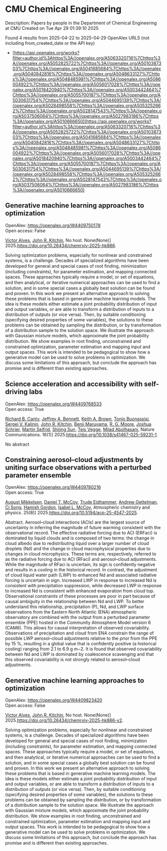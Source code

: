 # CMU Chemical Engineering
Description: Papers by people in the Department of Chemical Engineering at CMU
Created on Tue Apr 29 01:39:10 2025

Found 4 results from 2025-04-22 to 2025-04-29
OpenAlex URLS (not including from_created_date or the API key)
- [https://api.openalex.org/works?filter=author.id%3Ahttps%3A//openalex.org/A5063320716%7Chttps%3A//openalex.org/A5052825722%7Chttps%3A//openalex.org/A5010387303%7Chttps%3A//openalex.org/A5041685684%7Chttps%3A//openalex.org/A5040842816%7Chttps%3A//openalex.org/A5048633127%7Chttps%3A//openalex.org/A5048485981%7Chttps%3A//openalex.org/A5086004922%7Chttps%3A//openalex.org/A5056017028%7Chttps%3A//openalex.org/A5018420940%7Chttps%3A//openalex.org/A5003442464%7Chttps%3A//openalex.org/A5055700187%7Chttps%3A//openalex.org/A5030631754%7Chttps%3A//openalex.org/A5044695139%7Chttps%3A//openalex.org/A5028498558%7Chttps%3A//openalex.org/A5053252662%7Chttps%3A//openalex.org/A5028147543%7Chttps%3A//openalex.org/A5037506064%7Chttps%3A//openalex.org/A5027983186%7Chttps%3A//openalex.org/A5010666650](https://api.openalex.org/works?filter=author.id%3Ahttps%3A//openalex.org/A5063320716%7Chttps%3A//openalex.org/A5052825722%7Chttps%3A//openalex.org/A5010387303%7Chttps%3A//openalex.org/A5041685684%7Chttps%3A//openalex.org/A5040842816%7Chttps%3A//openalex.org/A5048633127%7Chttps%3A//openalex.org/A5048485981%7Chttps%3A//openalex.org/A5086004922%7Chttps%3A//openalex.org/A5056017028%7Chttps%3A//openalex.org/A5018420940%7Chttps%3A//openalex.org/A5003442464%7Chttps%3A//openalex.org/A5055700187%7Chttps%3A//openalex.org/A5030631754%7Chttps%3A//openalex.org/A5044695139%7Chttps%3A//openalex.org/A5028498558%7Chttps%3A//openalex.org/A5053252662%7Chttps%3A//openalex.org/A5028147543%7Chttps%3A//openalex.org/A5037506064%7Chttps%3A//openalex.org/A5027983186%7Chttps%3A//openalex.org/A5010666650)

## Generative machine learning approaches to optimization   

OpenAlex: https://openalex.org/W4409750178    
Open access: False
    
[Victor Alves](https://openalex.org/A5033439256), [John R. Kitchin](https://openalex.org/A5003442464), No host. None(None)] 2025.https://doi.org/10.26434/chemrxiv-2025-hk886.
    
Solving optimization problems, especially for nonlinear and constrained systems, is a challenge. Decades of specialized algorithms have been developed for general and special cases of root ﬁnding, minimization (including constraints), for parameter estimation, and mapping connected spaces. These approaches typically require a model, or set of equations, and then analytical, or iterative numerical approaches can be used to ﬁnd a solution, and in some special cases a globally best solution can be found and proven. In this work we present an alternative approach to solving these problems that is based in generative machine learning models. The idea is these models either estimate a joint probability distribution of input and output variables, or are able to transform a distribution of inputs to a distribution of outputs (or vice versa). Then, by suitable conditioning (specifying desired properties of some variables), the solutions to these problems can be obtained by sampling the distribution, or by transformation of a distribution sample to the solution space. We illustrate the approach with Gaussian mixture models, which approximate the joint probability distribution. We show examples in root ﬁnding, unconstrained and constrained optimization, parameter estimation and mapping input and output spaces. This work is intended to be pedagogical to show how a generative model can be used to solve problems in optimization. We discuss some limitations of this approach, but conclude the approach has promise and is diﬀerent than existing approaches.    

    

## Science acceleration and accessibility with self-driving labs   

OpenAlex: https://openalex.org/W4409768533    
Open access: True
    
[Richard B. Canty](https://openalex.org/A5036375800), [Jeffrey A. Bennett](https://openalex.org/A5009993647), [Keith A. Brown](https://openalex.org/A5001647002), [Tonio Buonassisi](https://openalex.org/A5085344547), [Sergei V. Kalinin](https://openalex.org/A5048552375), [John R. Kitchin](https://openalex.org/A5003442464), [Benji Maruyama](https://openalex.org/A5102919383), [R. G. Moore](https://openalex.org/A5004408105), [Joshua Schrier](https://openalex.org/A5073376584), [Martin Seifrid](https://openalex.org/A5031911852), [Shijing Sun](https://openalex.org/A5070476394), [Tejs Vegge](https://openalex.org/A5083050334), [Milad Abolhasani](https://openalex.org/A5087390873), Nature Communications. 16(1)] 2025.https://doi.org/10.1038/s41467-025-59231-1.
    
No abstract    

    

## Constraining aerosol–cloud adjustments by uniting surface observations with a perturbed parameter ensemble   

OpenAlex: https://openalex.org/W4409780216    
Open access: True
    
[August Mikkelsen](https://openalex.org/A5115775480), [Daniel T. McCoy](https://openalex.org/A5052404448), [Trude Eidhammer](https://openalex.org/A5076884167), [Andrew Gettelman](https://openalex.org/A5016753222), [Ci Song](https://openalex.org/A5103217491), [Hamish Gordon](https://openalex.org/A5086004922), [Isabel L. McCoy](https://openalex.org/A5082829446), Atmospheric chemistry and physics. 25(8)] 2025.https://doi.org/10.5194/acp-25-4547-2025.
    
Abstract. Aerosol–cloud interactions (ACIs) are the largest source of uncertainty in inferring the magnitude of future warming consistent with the observational record. The effective radiative forcing due to ACI (ERFaci) is dominated by liquid clouds and is composed of two terms: the change in cloud albedo due to redistributing liquid over a larger number of cloud droplets (Nd) and the change in cloud macrophysical properties due to changes in cloud microphysics. These terms are, respectively, referred to as the radiative forcing due to ACI (RFaci) and aerosol–cloud adjustments. While the magnitude of RFaci is uncertain, its sign is confidently negative and results in a cooling in the historical record. In contrast, the adjustment of cloud liquid water path (LWP) to enhanced Nd and associated radiative forcing is uncertain in sign. Increased LWP in response to increased Nd is consistent with precipitation suppression, while decreased LWP in response to increased Nd is consistent with enhanced evaporation from cloud top. Observational constraints of these processes are poor in part because of causal ambiguity in the relationship between Nd and LWP. To better understand this relationship, precipitation (P), Nd, and LWP surface observations from the Eastern North Atlantic (ENA) atmospheric observatory are combined with the output from a perturbed parameter ensemble (PPE) hosted in the Community Atmosphere Model version 6 (CAM6). This allows for causal interpretation of observed covariability. Observations of precipitation and cloud from ENA constrain the range of possible LWP aerosol–cloud adjustments relative to the prior from the PPE by 15 %, resulting in a global value that is confidently positive (a historical cooling) ranging from 2.1 to 6.9 g m−2. It is found that observed covariability between Nd and LWP is dominated by coalescence scavenging and that this observed covariability is not strongly related to aerosol–cloud adjustments.    

    

## Generative machine learning approaches to optimization   

OpenAlex: https://openalex.org/W4409823420    
Open access: False
    
[Victor Alves](https://openalex.org/A5033439256), [John R. Kitchin](https://openalex.org/A5003442464), No host. None(None)] 2025.https://doi.org/10.26434/chemrxiv-2025-hk886-v2.
    
Solving optimization problems, especially for nonlinear and constrained systems, is a challenge. Decades of specialized algorithms have been developed for general and special cases of root ﬁnding, minimization (including constraints), for parameter estimation, and mapping connected spaces. These approaches typically require a model, or set of equations, and then analytical, or iterative numerical approaches can be used to ﬁnd a solution, and in some special cases a globally best solution can be found and proven. In this work we present an alternative approach to solving these problems that is based in generative machine learning models. The idea is these models either estimate a joint probability distribution of input and output variables, or are able to transform a distribution of inputs to a distribution of outputs (or vice versa). Then, by suitable conditioning (specifying desired properties of some variables), the solutions to these problems can be obtained by sampling the distribution, or by transformation of a distribution sample to the solution space. We illustrate the approach with Gaussian mixture models, which approximate the joint probability distribution. We show examples in root ﬁnding, unconstrained and constrained optimization, parameter estimation and mapping input and output spaces. This work is intended to be pedagogical to show how a generative model can be used to solve problems in optimization. We discuss some limitations of this approach, but conclude the approach has promise and is diﬀerent than existing approaches.    

    
